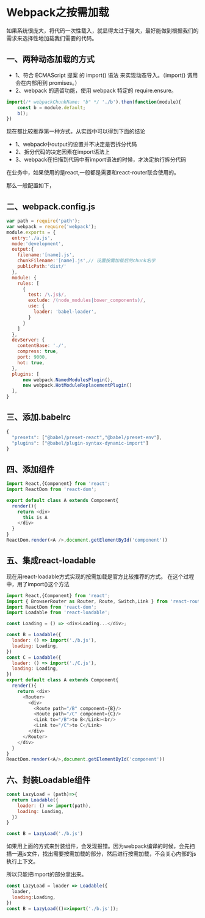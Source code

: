 # Webpack之按需加载

如果系统很庞大，将代码一次性载入，就显得太过于强大，最好能做到根据我们的需求来选择性地加载我们需要的代码。

## 一、两种动态加载的方式

* 1、符合 ECMAScript 提案 的 import() 语法 来实现动态导入。（import() 调用会在内部用到 promises。）
* 2、webpack 的遗留功能，使用 webpack 特定的 require.ensure。

```js
import(/* webpackChunkName: "b" */ './b').then(function(module){
    const b = module.default;
    b();
})
```

现在都比较推荐第一种方式，从实践中可以得到下面的结论

* 1、webpack中output的设置并不决定是否拆分代码
* 2、拆分代码的决定因素在import语法上
* 3、webpack在扫描到代码中有import语法的时候，才决定执行拆分代码

在业务中，如果使用的是react,一般都是需要和react-router联合使用的。

那么一般配置如下，

## 二、webpack.config.js

```js
var path = require('path');
var webpack = require('webpack');
module.exports = {
  entry:'./a.js',
  mode:'development',
  output:{
    filename:'[name].js',
    chunkFilename:'[name].js',// 设置按需加载后的chunk名字
    publicPath:'dist/'
  },
  module: {
    rules: [
      {
        test: /\.js$/,
        exclude: /(node_modules|bower_components)/,
        use: {
          loader: 'babel-loader',
        }
      }
    ]
  },
  devServer: {
    contentBase: './',
    compress: true,
    port: 9000,
    hot: true,
  },
  plugins: [
      new webpack.NamedModulesPlugin(),
      new webpack.HotModuleReplacementPlugin()
  ],
}
```

## 三、添加.babelrc

```js
{
  "presets": ["@babel/preset-react","@babel/preset-env"],
  "plugins": ["@babel/plugin-syntax-dynamic-import"]
}
```

## 四、添加组件

```js
import React,{Component} from 'react';
import ReactDom from 'react-dom';

export default class A extends Component{
  render(){
    return <div>
      this is A
    </div>
  }
}
ReactDom.render(<A />,document.getElementById('component'))
```

## 五、集成react-loadable

现在用react-loadable方式实现的按需加载是官方比较推荐的方式。 在这个过程中，用了import()这个方法

```js
import React,{Component} from 'react';
import { BrowserRouter as Router, Route, Switch,Link } from 'react-router-dom';
import ReactDom from 'react-dom';
import Loadable from 'react-loadable';

const Loading = () => <div>Loading...</div>;

const B = Loadable({
  loader: () => import('./b.js'),
  loading: Loading,
})
const C = Loadable({
  loader: () => import('./C.js'),
  loading: Loading,
})
export default class A extends Component{
  render(){
    return <div>
      <Router>
        <div>
          <Route path="/B" component={B}/>
          <Route path="/C" component={C}/>
          <Link to="/B">to B</Link><br/>
          <Link to="/C">to C</Link>
        </div>
      </Router>
    </div>
  }
}
ReactDom.render(<A/>,document.getElementById('component'))
```

## 六、封装Loadable组件

```js
const LazyLoad = (path)=>{
  return Loadable({
    loader: () => import(path),
    loading: Loading,
  })
}

const B = LazyLoad('./b.js')
```

如果用上面的方式来封装组件，会发现报错。因为webpack编译的时候，会先扫描一遍js文件，找出需要按需加载的部分，然后进行按需加载，不会关心内部的js执行上下文。

所以只能把import的部分拿出来。

```js
const LazyLoad = loader => Loadable({
  loader,
  loading:Loading,
})
const B = LazyLoad(()=>import('./b.js'));
```
